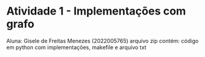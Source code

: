 # Atividade 1 - Implementações com grafo
Aluna: Gisele de Freitas Menezes (2022005765)
arquivo zip contém: código em python com implementações, makefile e arquivo txt
